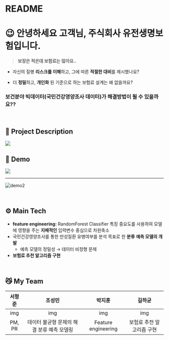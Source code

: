 # README

# 😉 안녕하세요 고객님, 주식회사 유전생명보험입니다.

> **보장은 적은데 보험료는 많아요..**

- 자신의 질병 **리스크를 이해**하고, 그에 따른 **적절한 대비**를 제시했나요?

-  더 **정밀**하고, **개인화** 된 기준으로 하는 보험료 설계는 왜 없을까요?

### 보건분야 빅데이터(국민건강영양조사 데이터)가 해결방법이 될 수 있을까요??

<br/>

## 📃 Project Description


<img src = "https://user-images.githubusercontent.com/57851844/221157530-3c92cd87-436e-4b3e-8674-dd58fdd06e2d.png">

<br/>

## 📱 Demo
<img src = "https://user-images.githubusercontent.com/57851844/221157794-94c8a3a3-404c-4921-965b-869a02cc7136.gif">

---

![demo2](https://user-images.githubusercontent.com/57851844/221157934-ccd281ab-d8f4-4fc2-aa21-9701d8fbf6ea.gif)

<br/>

## ⚙️ Main Tech

- **feature engineering:** RandomForest Classifier 특징 중요도를 사용하여 모델에 영향을 주는 **지배적인** 입력변수 중심으로 차원축소
- 국민건강영양조사를 통한 만성질환 유병여부를 분석 목표로 한 **분류** **예측 모델의 개발**
    - 예측 모델의 정밀성 → 데이터 비정형 문제
- **보험료 추천 알고리즘 구현**

<br/>

## 😼 My Team

| 서형준 | 조성민 | 박지훈 | 길하균 |
| :---: | :---: | :---: | :---: |
| img | img | img | img |
| PM, PR | 데이터 불균형 문제의 해결 분류 예측 모델링 | Feature engineering | 보험료 추천 알고리즘 구현 |